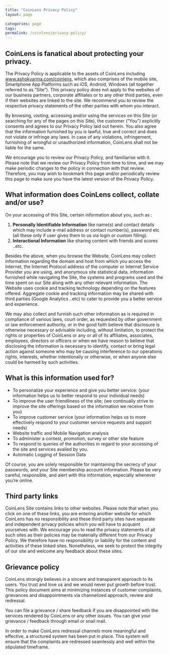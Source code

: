 ```yaml
---
title: "CoinLens Privacy Policy"
layout: page

categories: page
tags:
permalink: /coinlens/privacy-policy/
---
```


## CoinLens is fanatical about protecting your privacy.
The Privacy Policy is applicable to the assets of CoinLens including www.ashokvarma.com/coinlens, which also comprises of the mobile site, Smartphone App Platforms such as iOS, Android, Windows (all together referred to as “Site”). This privacy policy does not apply to the websites of our business partners, corporate affiliates or to any other third parties, even if their websites are linked to the site. We recommend you to review the respective privacy statements of the other parties with whom you interact.

By browsing, visiting, accessing and/or using the services on this Site (or searching for any of the pages on this Site), the customer (“You”) explicitly consents and agrees to our Privacy Policy laid out herein. You also agree that the information furnished by you is lawful, true and correct and does not violate or infringe any laws. In case of any violations, infringement, furnishing of wrongful or unauthorized information, CoinLens shall not be liable for the same.

We encourage you to review our Privacy Policy, and familiarise with it. Please note that we review our Privacy Policy from time to time, and we may make periodic changes to the policy in connection with that review. Therefore, you may wish to bookmark this page and/or periodically review this page to make sure you have the latest version of the Privacy Policy.

## What information does CoinLens collect, collate and/or use?
On your accessing of this Site, certain information about you, such as :

1. **Personally Identifiable Information** like name(s) and contact details which may include e-mail address or contact number(s), password etc (all these only if user gives them to us via login or custom filling).
2. **Interactional Information** like sharing content with friends and scores ..etc.

Besides the above, when you browse the Website, CoinLens may collect information regarding the domain and host from which you access the Internet, the Internet Protocol address of the computer or Internet Service Provider you are using, and anonymous site statistical data, information furnished while navigating the Site, the systems and programs used and the time spent on our Site along with any other relevant information. The Website uses cookie and tracking technology depending on the features offered. Aggregate cookie and tracking information may be shared with third parties (Google Analytics ..etc) to cater to provide you a better service and experience.

We may also collect and furnish such other information as is required in compliance of various laws, court order, as requested by other government or law enforcement authority, or in the good faith believe that disclosure is otherwise necessary or advisable including, without limitation, to protect the rights or properties of CoinLens or any or all of its affiliates, associates, employees, directors or officers or when we have reason to believe that disclosing the information is necessary to identify, contact or bring legal action against someone who may be causing interference to our operations rights, interests, whether intentionally or otherwise, or when anyone else could be harmed by such activities.

## What is this information used for?
- To personalize your experience and give you better service: (your information helps us to better respond to your individual needs)
- To improve the user friendliness of the site; (we continually strive to improve the site offerings based on the information we receive from you)
- To improve customer service (your information helps us to more effectively respond to your customer service requests and support needs)
- Website traffic and Mobile Navigation analysis
- To administer a contest, promotion, survey or other site feature
- To respond to queries of the authorities in regard to your accessing of the site and services availed by you.
- Automatic Logging of Session Data

Of course, you are solely responsible for maintaining the secrecy of your passwords, and your Site membership account information. Please be very careful, responsible, and alert with this information, especially whenever you’re online.

## Third party links
CoinLens Site contains links to other websites. Please note that when you click on one of these links, you are entering another website for which CoinLens has no responsibility and these third party sites have separate and independent privacy policies which you will have to acquaint yourselves with. We encourage you to read the privacy statements of all such sites as their policies may be materially different from our Privacy Policy. We therefore have no responsibility or liability for the content and activities of these linked sites. Nonetheless, we seek to protect the integrity of our site and welcome any feedback about these sites.

## Grievance policy
CoinLens strongly believes in a sincere and transparent approach to its users. You trust and love us and we would never put growth before trust. This policy document aims at minimizing instances of customer complaints, grievances and disappointments via channelized approach, review and redressal.

You can file a grievance / share feedback if you are disappointed with the services rendered by CoinLens or any other issues. You can give your grievance / feedback through email or snail mail.

In order to make CoinLens redressal channels more meaningful and effective, a structured system has been put in place. This system will ensure that the complaints are redressed seamlessly and well within the stipulated timeframe.


